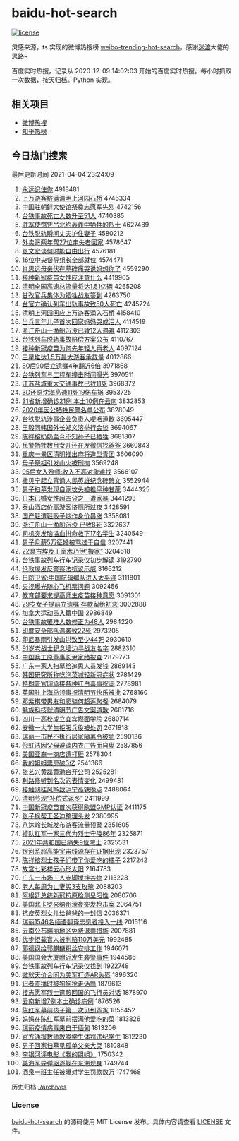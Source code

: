 # baidu-hot-search

[![license](https://img.shields.io/github/license/Arrackisarookie/baidu-hot-search)](https://github.com/Arrackisarookie/baidu-hot-search/blob/master/LICENSE)

灵感来源，ts 实现的微博热搜榜 [weibo-trending-hot-search](https://github.com/justjavac/weibo-trending-hot-search)，感谢[迷渡](https://github.com/justjavac)大佬的思路~

百度实时热搜，记录从 2020-12-09 14:02:03 开始的百度实时热搜。每小时抓取一次数据，按天[归档](./archives)。Python 实现。

## 相关项目
+ [微博热搜](https://github.com/Arrackisarookie/weibo-hot-search)
+ [知乎热榜](https://github.com/Arrackisarookie/zhihu-top-search)

## 今日热门搜索

<!-- Rank Begin -->

最后更新时间 2021-04-04 23:24:09

1. [永远记住你](http://www.baidu.com/baidu?cl=3&tn=SE_baiduhomet8_jmjb7mjw&rsv_dl=fyb_top&fr=top1000&wd=%D3%C0%D4%B6%BC%C7%D7%A1%C4%E3) 4918481
1. [上万游客挤满清明上河园石桥](http://www.baidu.com/baidu?cl=3&tn=SE_baiduhomet8_jmjb7mjw&rsv_dl=fyb_top&fr=top1000&wd=%C9%CF%CD%F2%D3%CE%BF%CD%BC%B7%C2%FA%C7%E5%C3%F7%C9%CF%BA%D3%D4%B0%CA%AF%C7%C5) 4746334
1. [中国驻朝鲜大使馆祭奠志愿军先烈](http://www.baidu.com/baidu?cl=3&tn=SE_baiduhomet8_jmjb7mjw&rsv_dl=fyb_top&fr=top1000&wd=%D6%D0%B9%FA%D7%A4%B3%AF%CF%CA%B4%F3%CA%B9%B9%DD%BC%C0%B5%EC%D6%BE%D4%B8%BE%FC%CF%C8%C1%D2) 4742156
1. [台铁事故死亡人数升至51人](http://www.baidu.com/baidu?cl=3&tn=SE_baiduhomet8_jmjb7mjw&rsv_dl=fyb_top&fr=top1000&wd=%CC%A8%CC%FA%CA%C2%B9%CA%CB%C0%CD%F6%C8%CB%CA%FD%C9%FD%D6%C151%C8%CB) 4740385
1. [驻塞使馆凭吊北约轰炸中牺牲的烈士](http://www.baidu.com/baidu?cl=3&tn=SE_baiduhomet8_jmjb7mjw&rsv_dl=fyb_top&fr=top1000&wd=%D7%A4%C8%FB%CA%B9%B9%DD%C6%BE%B5%F5%B1%B1%D4%BC%BA%E4%D5%A8%D6%D0%CE%FE%C9%FC%B5%C4%C1%D2%CA%BF) 4627489
1. [台铁脱轨瞬间丈夫护住妻子](http://www.baidu.com/baidu?cl=3&tn=SE_baiduhomet8_jmjb7mjw&rsv_dl=fyb_top&fr=top1000&wd=%CC%A8%CC%FA%CD%D1%B9%EC%CB%B2%BC%E4%D5%C9%B7%F2%BB%A4%D7%A1%C6%DE%D7%D3) 4580212
1. [外卖哥两年帮27位走失者回家](http://www.baidu.com/baidu?cl=3&tn=SE_baiduhomet8_jmjb7mjw&rsv_dl=fyb_top&fr=top1000&wd=%CD%E2%C2%F4%B8%E7%C1%BD%C4%EA%B0%EF27%CE%BB%D7%DF%CA%A7%D5%DF%BB%D8%BC%D2) 4578647
1. [张文宏谈何时能自由出行](http://www.baidu.com/baidu?cl=3&tn=SE_baiduhomet8_jmjb7mjw&rsv_dl=fyb_top&fr=top1000&wd=%D5%C5%CE%C4%BA%EA%CC%B8%BA%CE%CA%B1%C4%DC%D7%D4%D3%C9%B3%F6%D0%D0) 4576181
1. [16位中央督导组长全部就位](http://www.baidu.com/baidu?cl=3&tn=SE_baiduhomet8_jmjb7mjw&rsv_dl=fyb_top&fr=top1000&wd=16%CE%BB%D6%D0%D1%EB%B6%BD%B5%BC%D7%E9%B3%A4%C8%AB%B2%BF%BE%CD%CE%BB) 4574471
1. [肖思远母亲伏在墓碑痛哭说妈想你了](http://www.baidu.com/baidu?cl=3&tn=SE_baiduhomet8_jmjb7mjw&rsv_dl=fyb_top&fr=top1000&wd=%D0%A4%CB%BC%D4%B6%C4%B8%C7%D7%B7%FC%D4%DA%C4%B9%B1%AE%CD%B4%BF%DE%CB%B5%C2%E8%CF%EB%C4%E3%C1%CB) 4559290
1. [接种新冠疫苗女性应注意什么](http://www.baidu.com/baidu?cl=3&tn=SE_baiduhomet8_jmjb7mjw&rsv_dl=fyb_top&fr=top1000&wd=%BD%D3%D6%D6%D0%C2%B9%DA%D2%DF%C3%E7%C5%AE%D0%D4%D3%A6%D7%A2%D2%E2%CA%B2%C3%B4) 4419905
1. [清明全国高速总流量将达1.51亿辆](http://www.baidu.com/baidu?cl=3&tn=SE_baiduhomet8_jmjb7mjw&rsv_dl=fyb_top&fr=top1000&wd=%C7%E5%C3%F7%C8%AB%B9%FA%B8%DF%CB%D9%D7%DC%C1%F7%C1%BF%BD%AB%B4%EF1.51%D2%DA%C1%BE) 4265208
1. [甘孜官兵集体为牺牲战友答到](http://www.baidu.com/baidu?cl=3&tn=SE_baiduhomet8_jmjb7mjw&rsv_dl=fyb_top&fr=top1000&wd=%B8%CA%D7%CE%B9%D9%B1%F8%BC%AF%CC%E5%CE%AA%CE%FE%C9%FC%D5%BD%D3%D1%B4%F0%B5%BD) 4263750
1. [台官方确认列车出轨事故致50人死亡](http://www.baidu.com/baidu?cl=3&tn=SE_baiduhomet8_jmjb7mjw&rsv_dl=fyb_top&fr=top1000&wd=%CC%A8%B9%D9%B7%BD%C8%B7%C8%CF%C1%D0%B3%B5%B3%F6%B9%EC%CA%C2%B9%CA%D6%C250%C8%CB%CB%C0%CD%F6) 4245724
1. [清明上河园回应上万游客涌入石桥](http://www.baidu.com/baidu?cl=3&tn=SE_baiduhomet8_jmjb7mjw&rsv_dl=fyb_top&fr=top1000&wd=%C7%E5%C3%F7%C9%CF%BA%D3%D4%B0%BB%D8%D3%A6%C9%CF%CD%F2%D3%CE%BF%CD%D3%BF%C8%EB%CA%AF%C7%C5) 4158410
1. [当兵三年儿子首次回家妈妈哭成泪人](http://www.baidu.com/baidu?cl=3&tn=SE_baiduhomet8_jmjb7mjw&rsv_dl=fyb_top&fr=top1000&wd=%B5%B1%B1%F8%C8%FD%C4%EA%B6%F9%D7%D3%CA%D7%B4%CE%BB%D8%BC%D2%C2%E8%C2%E8%BF%DE%B3%C9%C0%E1%C8%CB) 4114519
1. [浙江舟山一渔船沉没已致12人遇难](http://www.baidu.com/baidu?cl=3&tn=SE_baiduhomet8_jmjb7mjw&rsv_dl=fyb_top&fr=top1000&wd=%D5%E3%BD%AD%D6%DB%C9%BD%D2%BB%D3%E6%B4%AC%B3%C1%C3%BB%D2%D1%D6%C212%C8%CB%D3%F6%C4%D1) 4112303
1. [台铁列车脱轨事故赔偿方案公布](http://www.baidu.com/baidu?cl=3&tn=SE_baiduhomet8_jmjb7mjw&rsv_dl=fyb_top&fr=top1000&wd=%CC%A8%CC%FA%C1%D0%B3%B5%CD%D1%B9%EC%CA%C2%B9%CA%C5%E2%B3%A5%B7%BD%B0%B8%B9%AB%B2%BC) 4110767
1. [接种新冠疫苗为何先年轻人再老人](http://www.baidu.com/baidu?cl=3&tn=SE_baiduhomet8_jmjb7mjw&rsv_dl=fyb_top&fr=top1000&wd=%BD%D3%D6%D6%D0%C2%B9%DA%D2%DF%C3%E7%CE%AA%BA%CE%CF%C8%C4%EA%C7%E1%C8%CB%D4%D9%C0%CF%C8%CB) 4097124
1. [三星堆达1.5万最大游客承载量](http://www.baidu.com/baidu?cl=3&tn=SE_baiduhomet8_jmjb7mjw&rsv_dl=fyb_top&fr=top1000&wd=%C8%FD%D0%C7%B6%D1%B4%EF1.5%CD%F2%D7%EE%B4%F3%D3%CE%BF%CD%B3%D0%D4%D8%C1%BF) 4012866
1. [80后90后立遗嘱4年翻近6倍](http://www.baidu.com/baidu?cl=3&tn=SE_baiduhomet8_jmjb7mjw&rsv_dl=fyb_top&fr=top1000&wd=80%BA%F390%BA%F3%C1%A2%D2%C5%D6%F64%C4%EA%B7%AD%BD%FC6%B1%B6) 3971868
1. [台铁列车与工程车撞击时间曝光](http://www.baidu.com/baidu?cl=3&tn=SE_baiduhomet8_jmjb7mjw&rsv_dl=fyb_top&fr=top1000&wd=%CC%A8%CC%FA%C1%D0%B3%B5%D3%EB%B9%A4%B3%CC%B3%B5%D7%B2%BB%F7%CA%B1%BC%E4%C6%D8%B9%E2) 3970511
1. [江苏盐城重大交通事故已致11死](http://www.baidu.com/baidu?cl=3&tn=SE_baiduhomet8_jmjb7mjw&rsv_dl=fyb_top&fr=top1000&wd=%BD%AD%CB%D5%D1%CE%B3%C7%D6%D8%B4%F3%BD%BB%CD%A8%CA%C2%B9%CA%D2%D1%D6%C211%CB%C0) 3968372
1. [3D还原沈海高速11死19伤车祸](http://www.baidu.com/baidu?cl=3&tn=SE_baiduhomet8_jmjb7mjw&rsv_dl=fyb_top&fr=top1000&wd=3D%BB%B9%D4%AD%C9%F2%BA%A3%B8%DF%CB%D911%CB%C019%C9%CB%B3%B5%BB%F6) 3953725
1. [31省新增确诊21例 本土10例在云南](http://www.baidu.com/baidu?cl=3&tn=SE_baiduhomet8_jmjb7mjw&rsv_dl=fyb_top&fr=top1000&wd=31%CA%A1%D0%C2%D4%F6%C8%B7%D5%EF21%C0%FD%20%B1%BE%CD%C110%C0%FD%D4%DA%D4%C6%C4%CF) 3832853
1. [2020年因公牺牲民警名单公布](http://www.baidu.com/baidu?cl=3&tn=SE_baiduhomet8_jmjb7mjw&rsv_dl=fyb_top&fr=top1000&wd=2020%C4%EA%D2%F2%B9%AB%CE%FE%C9%FC%C3%F1%BE%AF%C3%FB%B5%A5%B9%AB%B2%BC) 3828049
1. [台铁脱轨涉事企业负责人哽咽道歉](http://www.baidu.com/baidu?cl=3&tn=SE_baiduhomet8_jmjb7mjw&rsv_dl=fyb_top&fr=top1000&wd=%CC%A8%CC%FA%CD%D1%B9%EC%C9%E6%CA%C2%C6%F3%D2%B5%B8%BA%D4%F0%C8%CB%DF%EC%D1%CA%B5%C0%C7%B8) 3695447
1. [王毅同韩国外长郑义溶举行会谈](http://www.baidu.com/baidu?cl=3&tn=SE_baiduhomet8_jmjb7mjw&rsv_dl=fyb_top&fr=top1000&wd=%CD%F5%D2%E3%CD%AC%BA%AB%B9%FA%CD%E2%B3%A4%D6%A3%D2%E5%C8%DC%BE%D9%D0%D0%BB%E1%CC%B8) 3694067
1. [陈祥榕奶奶至今不知孙子已牺牲](http://www.baidu.com/baidu?cl=3&tn=SE_baiduhomet8_jmjb7mjw&rsv_dl=fyb_top&fr=top1000&wd=%B3%C2%CF%E9%E9%C5%C4%CC%C4%CC%D6%C1%BD%F1%B2%BB%D6%AA%CB%EF%D7%D3%D2%D1%CE%FE%C9%FC) 3681807
1. [民警牺牲数月女儿还在发微信找爸爸](http://www.baidu.com/baidu?cl=3&tn=SE_baiduhomet8_jmjb7mjw&rsv_dl=fyb_top&fr=top1000&wd=%C3%F1%BE%AF%CE%FE%C9%FC%CA%FD%D4%C2%C5%AE%B6%F9%BB%B9%D4%DA%B7%A2%CE%A2%D0%C5%D5%D2%B0%D6%B0%D6) 3660843
1. [重庆一景区清明推出麻将造型青团](http://www.baidu.com/baidu?cl=3&tn=SE_baiduhomet8_jmjb7mjw&rsv_dl=fyb_top&fr=top1000&wd=%D6%D8%C7%EC%D2%BB%BE%B0%C7%F8%C7%E5%C3%F7%CD%C6%B3%F6%C2%E9%BD%AB%D4%EC%D0%CD%C7%E0%CD%C5) 3606090
1. [母子祭祖引发山火被刑拘](http://www.baidu.com/baidu?cl=3&tn=SE_baiduhomet8_jmjb7mjw&rsv_dl=fyb_top&fr=top1000&wd=%C4%B8%D7%D3%BC%C0%D7%E6%D2%FD%B7%A2%C9%BD%BB%F0%B1%BB%D0%CC%BE%D0) 3569248
1. [95后女入殓师:收入不高对象难找](http://www.baidu.com/baidu?cl=3&tn=SE_baiduhomet8_jmjb7mjw&rsv_dl=fyb_top&fr=top1000&wd=95%BA%F3%C5%AE%C8%EB%E9%E7%CA%A6%3A%CA%D5%C8%EB%B2%BB%B8%DF%B6%D4%CF%F3%C4%D1%D5%D2) 3566107
1. [撒贝宁起立背诵人民英雄纪念碑碑文](http://www.baidu.com/baidu?cl=3&tn=SE_baiduhomet8_jmjb7mjw&rsv_dl=fyb_top&fr=top1000&wd=%C8%F6%B1%B4%C4%FE%C6%F0%C1%A2%B1%B3%CB%D0%C8%CB%C3%F1%D3%A2%D0%DB%BC%CD%C4%EE%B1%AE%B1%AE%CE%C4) 3552944
1. [男子扫墓发现自家坟头被推平种甘蔗](http://www.baidu.com/baidu?cl=3&tn=SE_baiduhomet8_jmjb7mjw&rsv_dl=fyb_top&fr=top1000&wd=%C4%D0%D7%D3%C9%A8%C4%B9%B7%A2%CF%D6%D7%D4%BC%D2%B7%D8%CD%B7%B1%BB%CD%C6%C6%BD%D6%D6%B8%CA%D5%E1) 3444325
1. [日本已婚女性超四分之一遭家暴](http://www.baidu.com/baidu?cl=3&tn=SE_baiduhomet8_jmjb7mjw&rsv_dl=fyb_top&fr=top1000&wd=%C8%D5%B1%BE%D2%D1%BB%E9%C5%AE%D0%D4%B3%AC%CB%C4%B7%D6%D6%AE%D2%BB%D4%E2%BC%D2%B1%A9) 3441293
1. [泰山酒店价高游客挤厕所过夜](http://www.baidu.com/baidu?cl=3&tn=SE_baiduhomet8_jmjb7mjw&rsv_dl=fyb_top&fr=top1000&wd=%CC%A9%C9%BD%BE%C6%B5%EA%BC%DB%B8%DF%D3%CE%BF%CD%BC%B7%B2%DE%CB%F9%B9%FD%D2%B9) 3428591
1. [国产鞋遭鞋贩子炒作身价暴涨](http://www.baidu.com/baidu?cl=3&tn=SE_baiduhomet8_jmjb7mjw&rsv_dl=fyb_top&fr=top1000&wd=%B9%FA%B2%FA%D0%AC%D4%E2%D0%AC%B7%B7%D7%D3%B3%B4%D7%F7%C9%ED%BC%DB%B1%A9%D5%C7) 3358081
1. [浙江舟山一渔船沉没 已致8死](http://www.baidu.com/baidu?cl=3&tn=SE_baiduhomet8_jmjb7mjw&rsv_dl=fyb_top&fr=top1000&wd=%D5%E3%BD%AD%D6%DB%C9%BD%D2%BB%D3%E6%B4%AC%B3%C1%C3%BB%20%D2%D1%D6%C28%CB%C0) 3322637
1. [司机突发脑溢血拼命救下17名学生](http://www.baidu.com/baidu?cl=3&tn=SE_baiduhomet8_jmjb7mjw&rsv_dl=fyb_top&fr=top1000&wd=%CB%BE%BB%FA%CD%BB%B7%A2%C4%D4%D2%E7%D1%AA%C6%B4%C3%FC%BE%C8%CF%C217%C3%FB%D1%A7%C9%FA) 3240549
1. [男子月薪5万征婚被骂过于自信](http://www.baidu.com/baidu?cl=3&tn=SE_baiduhomet8_jmjb7mjw&rsv_dl=fyb_top&fr=top1000&wd=%C4%D0%D7%D3%D4%C2%D0%BD5%CD%F2%D5%F7%BB%E9%B1%BB%C2%EE%B9%FD%D3%DA%D7%D4%D0%C5) 3207441
1. [22具古埃及王室木乃伊“搬家”](http://www.baidu.com/baidu?cl=3&tn=SE_baiduhomet8_jmjb7mjw&rsv_dl=fyb_top&fr=top1000&wd=22%BE%DF%B9%C5%B0%A3%BC%B0%CD%F5%CA%D2%C4%BE%C4%CB%D2%C1%A1%B0%B0%E1%BC%D2%A1%B1) 3204618
1. [台铁事故列车行车记录仪初步解读](http://www.baidu.com/baidu?cl=3&tn=SE_baiduhomet8_jmjb7mjw&rsv_dl=fyb_top&fr=top1000&wd=%CC%A8%CC%FA%CA%C2%B9%CA%C1%D0%B3%B5%D0%D0%B3%B5%BC%C7%C2%BC%D2%C7%B3%F5%B2%BD%BD%E2%B6%C1) 3192790
1. [伦敦爆发反警察法抗议示威](http://www.baidu.com/baidu?cl=3&tn=SE_baiduhomet8_jmjb7mjw&rsv_dl=fyb_top&fr=top1000&wd=%C2%D7%B6%D8%B1%AC%B7%A2%B7%B4%BE%AF%B2%EC%B7%A8%BF%B9%D2%E9%CA%BE%CD%FE) 3166212
1. [日防卫省:中国航母编队进入太平洋](http://www.baidu.com/baidu?cl=3&tn=SE_baiduhomet8_jmjb7mjw&rsv_dl=fyb_top&fr=top1000&wd=%C8%D5%B7%C0%CE%C0%CA%A1%3A%D6%D0%B9%FA%BA%BD%C4%B8%B1%E0%B6%D3%BD%F8%C8%EB%CC%AB%C6%BD%D1%F3) 3111801
1. [央视曝光随心飞机票问题](http://www.baidu.com/baidu?cl=3&tn=SE_baiduhomet8_jmjb7mjw&rsv_dl=fyb_top&fr=top1000&wd=%D1%EB%CA%D3%C6%D8%B9%E2%CB%E6%D0%C4%B7%C9%BB%FA%C6%B1%CE%CA%CC%E2) 3092456
1. [教育部要求提高师生疫苗接种意愿](http://www.baidu.com/baidu?cl=3&tn=SE_baiduhomet8_jmjb7mjw&rsv_dl=fyb_top&fr=top1000&wd=%BD%CC%D3%FD%B2%BF%D2%AA%C7%F3%CC%E1%B8%DF%CA%A6%C9%FA%D2%DF%C3%E7%BD%D3%D6%D6%D2%E2%D4%B8) 3091301
1. [29岁女子提前立遗嘱 存款留给初恋](http://www.baidu.com/baidu?cl=3&tn=SE_baiduhomet8_jmjb7mjw&rsv_dl=fyb_top&fr=top1000&wd=29%CB%EA%C5%AE%D7%D3%CC%E1%C7%B0%C1%A2%D2%C5%D6%F6%20%B4%E6%BF%EE%C1%F4%B8%F8%B3%F5%C1%B5) 3002888
1. [加拿大运动员入籍中国](http://www.baidu.com/baidu?cl=3&tn=SE_baiduhomet8_jmjb7mjw&rsv_dl=fyb_top&fr=top1000&wd=%BC%D3%C4%C3%B4%F3%D4%CB%B6%AF%D4%B1%C8%EB%BC%AE%D6%D0%B9%FA) 2986849
1. [台铁事故罹难人数修正为48人](http://www.baidu.com/baidu?cl=3&tn=SE_baiduhomet8_jmjb7mjw&rsv_dl=fyb_top&fr=top1000&wd=%CC%A8%CC%FA%CA%C2%B9%CA%EE%BE%C4%D1%C8%CB%CA%FD%D0%DE%D5%FD%CE%AA48%C8%CB) 2984220
1. [印度安全部队遇袭致22死](http://www.baidu.com/baidu?cl=3&tn=SE_baiduhomet8_jmjb7mjw&rsv_dl=fyb_top&fr=top1000&wd=%D3%A1%B6%C8%B0%B2%C8%AB%B2%BF%B6%D3%D3%F6%CF%AE%D6%C222%CB%C0) 2973205
1. [印尼暴雨引发山洪致至少44死](http://www.baidu.com/baidu?cl=3&tn=SE_baiduhomet8_jmjb7mjw&rsv_dl=fyb_top&fr=top1000&wd=%D3%A1%C4%E1%B1%A9%D3%EA%D2%FD%B7%A2%C9%BD%BA%E9%D6%C2%D6%C1%C9%D944%CB%C0) 2930610
1. [91岁老战士纪念墙边寻战友名字](http://www.baidu.com/baidu?cl=3&tn=SE_baiduhomet8_jmjb7mjw&rsv_dl=fyb_top&fr=top1000&wd=91%CB%EA%C0%CF%D5%BD%CA%BF%BC%CD%C4%EE%C7%BD%B1%DF%D1%B0%D5%BD%D3%D1%C3%FB%D7%D6) 2882310
1. [中国兵工原董事长尹家绪被查](http://www.baidu.com/baidu?cl=3&tn=SE_baiduhomet8_jmjb7mjw&rsv_dl=fyb_top&fr=top1000&wd=%D6%D0%B9%FA%B1%F8%B9%A4%D4%AD%B6%AD%CA%C2%B3%A4%D2%FC%BC%D2%D0%F7%B1%BB%B2%E9) 2879773
1. [广东一家人扫墓给追思人员发钱](http://www.baidu.com/baidu?cl=3&tn=SE_baiduhomet8_jmjb7mjw&rsv_dl=fyb_top&fr=top1000&wd=%B9%E3%B6%AB%D2%BB%BC%D2%C8%CB%C9%A8%C4%B9%B8%F8%D7%B7%CB%BC%C8%CB%D4%B1%B7%A2%C7%AE) 2869143
1. [韩国研究所称吃泡菜减轻新冠症状](http://www.baidu.com/baidu?cl=3&tn=SE_baiduhomet8_jmjb7mjw&rsv_dl=fyb_top&fr=top1000&wd=%BA%AB%B9%FA%D1%D0%BE%BF%CB%F9%B3%C6%B3%D4%C5%DD%B2%CB%BC%F5%C7%E1%D0%C2%B9%DA%D6%A2%D7%B4) 2781429
1. [特朗普官网承接各种红白喜事祝词](http://www.baidu.com/baidu?cl=3&tn=SE_baiduhomet8_jmjb7mjw&rsv_dl=fyb_top&fr=top1000&wd=%CC%D8%C0%CA%C6%D5%B9%D9%CD%F8%B3%D0%BD%D3%B8%F7%D6%D6%BA%EC%B0%D7%CF%B2%CA%C2%D7%A3%B4%CA) 2778981
1. [英国驻上海总领事祝清明节快乐被批](http://www.baidu.com/baidu?cl=3&tn=SE_baiduhomet8_jmjb7mjw&rsv_dl=fyb_top&fr=top1000&wd=%D3%A2%B9%FA%D7%A4%C9%CF%BA%A3%D7%DC%C1%EC%CA%C2%D7%A3%C7%E5%C3%F7%BD%DA%BF%EC%C0%D6%B1%BB%C5%FA) 2768160
1. [邓紫棋带男友和窦骁何超莲聚餐](http://www.baidu.com/baidu?cl=3&tn=SE_baiduhomet8_jmjb7mjw&rsv_dl=fyb_top&fr=top1000&wd=%B5%CB%D7%CF%C6%E5%B4%F8%C4%D0%D3%D1%BA%CD%F1%BC%E6%E7%BA%CE%B3%AC%C1%AB%BE%DB%B2%CD) 2684079
1. [魅族科技就清明节广告文案道歉](http://www.baidu.com/baidu?cl=3&tn=SE_baiduhomet8_jmjb7mjw&rsv_dl=fyb_top&fr=top1000&wd=%F7%C8%D7%E5%BF%C6%BC%BC%BE%CD%C7%E5%C3%F7%BD%DA%B9%E3%B8%E6%CE%C4%B0%B8%B5%C0%C7%B8) 2681716
1. [四川一高校成立宜宾燃面学院](http://www.baidu.com/baidu?cl=3&tn=SE_baiduhomet8_jmjb7mjw&rsv_dl=fyb_top&fr=top1000&wd=%CB%C4%B4%A8%D2%BB%B8%DF%D0%A3%B3%C9%C1%A2%D2%CB%B1%F6%C8%BC%C3%E6%D1%A7%D4%BA) 2680714
1. [安徽一大学生拒服兵役被处罚](http://www.baidu.com/baidu?cl=3&tn=SE_baiduhomet8_jmjb7mjw&rsv_dl=fyb_top&fr=top1000&wd=%B0%B2%BB%D5%D2%BB%B4%F3%D1%A7%C9%FA%BE%DC%B7%FE%B1%F8%D2%DB%B1%BB%B4%A6%B7%A3) 2671818
1. [瑞丽一市民不执行居家隔离令被罚](http://www.baidu.com/baidu?cl=3&tn=SE_baiduhomet8_jmjb7mjw&rsv_dl=fyb_top&fr=top1000&wd=%C8%F0%C0%F6%D2%BB%CA%D0%C3%F1%B2%BB%D6%B4%D0%D0%BE%D3%BC%D2%B8%F4%C0%EB%C1%EE%B1%BB%B7%A3) 2590136
1. [倪虹洁因父母避谈内衣广告而自卑](http://www.baidu.com/baidu?cl=3&tn=SE_baiduhomet8_jmjb7mjw&rsv_dl=fyb_top&fr=top1000&wd=%C4%DF%BA%E7%BD%E0%D2%F2%B8%B8%C4%B8%B1%DC%CC%B8%C4%DA%D2%C2%B9%E3%B8%E6%B6%F8%D7%D4%B1%B0) 2587856
1. [美国亚裔一商店遭打砸](http://www.baidu.com/baidu?cl=3&tn=SE_baiduhomet8_jmjb7mjw&rsv_dl=fyb_top&fr=top1000&wd=%C3%C0%B9%FA%D1%C7%D2%E1%D2%BB%C9%CC%B5%EA%D4%E2%B4%F2%D4%D2) 2578304
1. [我的姐姐票房破3亿](http://www.baidu.com/baidu?cl=3&tn=SE_baiduhomet8_jmjb7mjw&rsv_dl=fyb_top&fr=top1000&wd=%CE%D2%B5%C4%BD%E3%BD%E3%C6%B1%B7%BF%C6%C63%D2%DA) 2541366
1. [张艺兴黄磊黄渤合开公司](http://www.baidu.com/baidu?cl=3&tn=SE_baiduhomet8_jmjb7mjw&rsv_dl=fyb_top&fr=top1000&wd=%D5%C5%D2%D5%D0%CB%BB%C6%C0%DA%BB%C6%B2%B3%BA%CF%BF%AA%B9%AB%CB%BE) 2525281
1. [利路修听到名次的表情变化](http://www.baidu.com/baidu?cl=3&tn=SE_baiduhomet8_jmjb7mjw&rsv_dl=fyb_top&fr=top1000&wd=%C0%FB%C2%B7%D0%DE%CC%FD%B5%BD%C3%FB%B4%CE%B5%C4%B1%ED%C7%E9%B1%E4%BB%AF) 2499481
1. [接触网挂风筝致沪宁高铁晚点](http://www.baidu.com/baidu?cl=3&tn=SE_baiduhomet8_jmjb7mjw&rsv_dl=fyb_top&fr=top1000&wd=%BD%D3%B4%A5%CD%F8%B9%D2%B7%E7%F3%DD%D6%C2%BB%A6%C4%FE%B8%DF%CC%FA%CD%ED%B5%E3) 2488064
1. [清明节现“补偿式返乡”](http://www.baidu.com/baidu?cl=3&tn=SE_baiduhomet8_jmjb7mjw&rsv_dl=fyb_top&fr=top1000&wd=%C7%E5%C3%F7%BD%DA%CF%D6%A1%B0%B2%B9%B3%A5%CA%BD%B7%B5%CF%E7%A1%B1) 2411999
1. [中国新冠疫苗首次获得欧盟GMP认证](http://www.baidu.com/baidu?cl=3&tn=SE_baiduhomet8_jmjb7mjw&rsv_dl=fyb_top&fr=top1000&wd=%D6%D0%B9%FA%D0%C2%B9%DA%D2%DF%C3%E7%CA%D7%B4%CE%BB%F1%B5%C3%C5%B7%C3%CBGMP%C8%CF%D6%A4) 2411175
1. [张子枫帮王圣迪整理头发](http://www.baidu.com/baidu?cl=3&tn=SE_baiduhomet8_jmjb7mjw&rsv_dl=fyb_top&fr=top1000&wd=%D5%C5%D7%D3%B7%E3%B0%EF%CD%F5%CA%A5%B5%CF%D5%FB%C0%ED%CD%B7%B7%A2) 2380995
1. [八达岭长城发布游客流量预警](http://www.baidu.com/baidu?cl=3&tn=SE_baiduhomet8_jmjb7mjw&rsv_dl=fyb_top&fr=top1000&wd=%B0%CB%B4%EF%C1%EB%B3%A4%B3%C7%B7%A2%B2%BC%D3%CE%BF%CD%C1%F7%C1%BF%D4%A4%BE%AF) 2351605
1. [掉队红军一家三代为烈士守陵86年](http://www.baidu.com/baidu?cl=3&tn=SE_baiduhomet8_jmjb7mjw&rsv_dl=fyb_top&fr=top1000&wd=%B5%F4%B6%D3%BA%EC%BE%FC%D2%BB%BC%D2%C8%FD%B4%FA%CE%AA%C1%D2%CA%BF%CA%D8%C1%EA86%C4%EA) 2325871
1. [2021年共和国已痛失9位院士](http://www.baidu.com/baidu?cl=3&tn=SE_baiduhomet8_jmjb7mjw&rsv_dl=fyb_top&fr=top1000&wd=2021%C4%EA%B9%B2%BA%CD%B9%FA%D2%D1%CD%B4%CA%A79%CE%BB%D4%BA%CA%BF) 2325531
1. [银河系超高能宇宙线源存在证据出现](http://www.baidu.com/baidu?cl=3&tn=SE_baiduhomet8_jmjb7mjw&rsv_dl=fyb_top&fr=top1000&wd=%D2%F8%BA%D3%CF%B5%B3%AC%B8%DF%C4%DC%D3%EE%D6%E6%CF%DF%D4%B4%B4%E6%D4%DA%D6%A4%BE%DD%B3%F6%CF%D6) 2323757
1. [陈祥榕烈士孩子们带了你爱吃的橘子](http://www.baidu.com/baidu?cl=3&tn=SE_baiduhomet8_jmjb7mjw&rsv_dl=fyb_top&fr=top1000&wd=%B3%C2%CF%E9%E9%C5%C1%D2%CA%BF%BA%A2%D7%D3%C3%C7%B4%F8%C1%CB%C4%E3%B0%AE%B3%D4%B5%C4%E9%D9%D7%D3) 2217242
1. [故宫七彩祥云心形太阳](http://www.baidu.com/baidu?cl=3&tn=SE_baiduhomet8_jmjb7mjw&rsv_dl=fyb_top&fr=top1000&wd=%B9%CA%B9%AC%C6%DF%B2%CA%CF%E9%D4%C6%D0%C4%D0%CE%CC%AB%D1%F4) 2164783
1. [广东一市场工人赤脚搅拌谷物](http://www.baidu.com/baidu?cl=3&tn=SE_baiduhomet8_jmjb7mjw&rsv_dl=fyb_top&fr=top1000&wd=%B9%E3%B6%AB%D2%BB%CA%D0%B3%A1%B9%A4%C8%CB%B3%E0%BD%C5%BD%C1%B0%E8%B9%C8%CE%EF) 2113228
1. [老人每周为亡妻买3支玫瑰](http://www.baidu.com/baidu?cl=3&tn=SE_baiduhomet8_jmjb7mjw&rsv_dl=fyb_top&fr=top1000&wd=%C0%CF%C8%CB%C3%BF%D6%DC%CE%AA%CD%F6%C6%DE%C2%F23%D6%A7%C3%B5%B9%E5) 2088203
1. [阿根廷总统新冠抗原检测呈阳性](http://www.baidu.com/baidu?cl=3&tn=SE_baiduhomet8_jmjb7mjw&rsv_dl=fyb_top&fr=top1000&wd=%B0%A2%B8%F9%CD%A2%D7%DC%CD%B3%D0%C2%B9%DA%BF%B9%D4%AD%BC%EC%B2%E2%B3%CA%D1%F4%D0%D4) 2080706
1. [美国北卡罗来纳州深夜突发枪击案](http://www.baidu.com/baidu?cl=3&tn=SE_baiduhomet8_jmjb7mjw&rsv_dl=fyb_top&fr=top1000&wd=%C3%C0%B9%FA%B1%B1%BF%A8%C2%DE%C0%B4%C4%C9%D6%DD%C9%EE%D2%B9%CD%BB%B7%A2%C7%B9%BB%F7%B0%B8) 2064751
1. [抗疫英烈女儿给爸爸的一封信](http://www.baidu.com/baidu?cl=3&tn=SE_baiduhomet8_jmjb7mjw&rsv_dl=fyb_top&fr=top1000&wd=%BF%B9%D2%DF%D3%A2%C1%D2%C5%AE%B6%F9%B8%F8%B0%D6%B0%D6%B5%C4%D2%BB%B7%E2%D0%C5) 2036371
1. [瑞丽1546名缅语翻译志愿者投入一线](http://www.baidu.com/baidu?cl=3&tn=SE_baiduhomet8_jmjb7mjw&rsv_dl=fyb_top&fr=top1000&wd=%C8%F0%C0%F61546%C3%FB%C3%E5%D3%EF%B7%AD%D2%EB%D6%BE%D4%B8%D5%DF%CD%B6%C8%EB%D2%BB%CF%DF) 2015116
1. [云南公布瑞丽地区免费退票措施](http://www.baidu.com/baidu?cl=3&tn=SE_baiduhomet8_jmjb7mjw&rsv_dl=fyb_top&fr=top1000&wd=%D4%C6%C4%CF%B9%AB%B2%BC%C8%F0%C0%F6%B5%D8%C7%F8%C3%E2%B7%D1%CD%CB%C6%B1%B4%EB%CA%A9) 2007881
1. [优步拒载盲人被判赔110万美元](http://www.baidu.com/baidu?cl=3&tn=SE_baiduhomet8_jmjb7mjw&rsv_dl=fyb_top&fr=top1000&wd=%D3%C5%B2%BD%BE%DC%D4%D8%C3%A4%C8%CB%B1%BB%C5%D0%C5%E2110%CD%F2%C3%C0%D4%AA) 1992485
1. [郭德纲给郭麒麟粉丝安排工作](http://www.baidu.com/baidu?cl=3&tn=SE_baiduhomet8_jmjb7mjw&rsv_dl=fyb_top&fr=top1000&wd=%B9%F9%B5%C2%B8%D9%B8%F8%B9%F9%F7%E8%F7%EB%B7%DB%CB%BF%B0%B2%C5%C5%B9%A4%D7%F7) 1946071
1. [美国国会大厦附近发生袭警事件](http://www.baidu.com/baidu?cl=3&tn=SE_baiduhomet8_jmjb7mjw&rsv_dl=fyb_top&fr=top1000&wd=%C3%C0%B9%FA%B9%FA%BB%E1%B4%F3%CF%C3%B8%BD%BD%FC%B7%A2%C9%FA%CF%AE%BE%AF%CA%C2%BC%FE) 1944586
1. [台铁事故列车行车记录仪找到](http://www.baidu.com/baidu?cl=3&tn=SE_baiduhomet8_jmjb7mjw&rsv_dl=fyb_top&fr=top1000&wd=%CC%A8%CC%FA%CA%C2%B9%CA%C1%D0%B3%B5%D0%D0%B3%B5%BC%C7%C2%BC%D2%C7%D5%D2%B5%BD) 1922748
1. [微软天价合同为美军打造AR头盔](http://www.baidu.com/baidu?cl=3&tn=SE_baiduhomet8_jmjb7mjw&rsv_dl=fyb_top&fr=top1000&wd=%CE%A2%C8%ED%CC%EC%BC%DB%BA%CF%CD%AC%CE%AA%C3%C0%BE%FC%B4%F2%D4%ECAR%CD%B7%BF%F8) 1896320
1. [记者直播时被狗狗抢走话筒](http://www.baidu.com/baidu?cl=3&tn=SE_baiduhomet8_jmjb7mjw&rsv_dl=fyb_top&fr=top1000&wd=%BC%C7%D5%DF%D6%B1%B2%A5%CA%B1%B1%BB%B9%B7%B9%B7%C7%C0%D7%DF%BB%B0%CD%B2) 1879613
1. [接志愿军烈士遗骸回国的飞行员对话](http://www.baidu.com/baidu?cl=3&tn=SE_baiduhomet8_jmjb7mjw&rsv_dl=fyb_top&fr=top1000&wd=%BD%D3%D6%BE%D4%B8%BE%FC%C1%D2%CA%BF%D2%C5%BA%A1%BB%D8%B9%FA%B5%C4%B7%C9%D0%D0%D4%B1%B6%D4%BB%B0) 1878970
1. [云南新增7例本土确诊病例](http://www.baidu.com/baidu?cl=3&tn=SE_baiduhomet8_jmjb7mjw&rsv_dl=fyb_top&fr=top1000&wd=%D4%C6%C4%CF%D0%C2%D4%F67%C0%FD%B1%BE%CD%C1%C8%B7%D5%EF%B2%A1%C0%FD) 1876526
1. [陈红军墓前孩子第一次见到爸爸](http://www.baidu.com/baidu?cl=3&tn=SE_baiduhomet8_jmjb7mjw&rsv_dl=fyb_top&fr=top1000&wd=%B3%C2%BA%EC%BE%FC%C4%B9%C7%B0%BA%A2%D7%D3%B5%DA%D2%BB%B4%CE%BC%FB%B5%BD%B0%D6%B0%D6) 1855452
1. [妈妈在陈红军墓前摆满他爱吃的菜](http://www.baidu.com/baidu?cl=3&tn=SE_baiduhomet8_jmjb7mjw&rsv_dl=fyb_top&fr=top1000&wd=%C2%E8%C2%E8%D4%DA%B3%C2%BA%EC%BE%FC%C4%B9%C7%B0%B0%DA%C2%FA%CB%FB%B0%AE%B3%D4%B5%C4%B2%CB) 1813826
1. [瑞丽疫情病毒来自于缅甸](http://www.baidu.com/baidu?cl=3&tn=SE_baiduhomet8_jmjb7mjw&rsv_dl=fyb_top&fr=top1000&wd=%C8%F0%C0%F6%D2%DF%C7%E9%B2%A1%B6%BE%C0%B4%D7%D4%D3%DA%C3%E5%B5%E9) 1813206
1. [官方通报教师教唆学生体罚违纪学生](http://www.baidu.com/baidu?cl=3&tn=SE_baiduhomet8_jmjb7mjw&rsv_dl=fyb_top&fr=top1000&wd=%B9%D9%B7%BD%CD%A8%B1%A8%BD%CC%CA%A6%BD%CC%CB%F4%D1%A7%C9%FA%CC%E5%B7%A3%CE%A5%BC%CD%D1%A7%C9%FA) 1812230
1. [男子回家扫墓见孤单父亲大哭](http://www.baidu.com/baidu?cl=3&tn=SE_baiduhomet8_jmjb7mjw&rsv_dl=fyb_top&fr=top1000&wd=%C4%D0%D7%D3%BB%D8%BC%D2%C9%A8%C4%B9%BC%FB%B9%C2%B5%A5%B8%B8%C7%D7%B4%F3%BF%DE) 1810848
1. [李银河评电影《我的姐姐》](http://www.baidu.com/baidu?cl=3&tn=SE_baiduhomet8_jmjb7mjw&rsv_dl=fyb_top&fr=top1000&wd=%C0%EE%D2%F8%BA%D3%C6%C0%B5%E7%D3%B0%A1%B6%CE%D2%B5%C4%BD%E3%BD%E3%A1%B7) 1750342
1. [美海军导弹驱逐舰在东海现身](http://www.baidu.com/baidu?cl=3&tn=SE_baiduhomet8_jmjb7mjw&rsv_dl=fyb_top&fr=top1000&wd=%C3%C0%BA%A3%BE%FC%B5%BC%B5%AF%C7%FD%D6%F0%BD%A2%D4%DA%B6%AB%BA%A3%CF%D6%C9%ED) 1749744
1. [酒泉一班主任被曝对学生罚款数万](http://www.baidu.com/baidu?cl=3&tn=SE_baiduhomet8_jmjb7mjw&rsv_dl=fyb_top&fr=top1000&wd=%BE%C6%C8%AA%D2%BB%B0%E0%D6%F7%C8%CE%B1%BB%C6%D8%B6%D4%D1%A7%C9%FA%B7%A3%BF%EE%CA%FD%CD%F2) 1747468
<!-- Rank End -->

历史归档 [./archives](./archives)

### License

[baidu-hot-search](https://github.com/Arrackisarookie/baidu-hot-search) 的源码使用 MIT License 发布。具体内容请查看 [LICENSE](./LICENSE) 文件。
